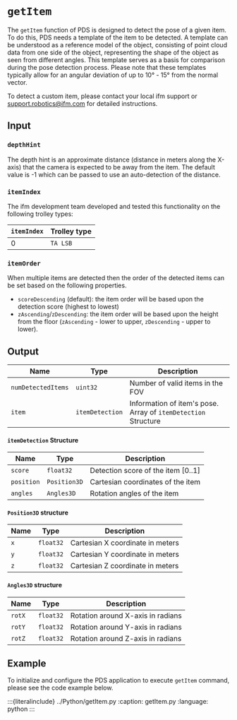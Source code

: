 
# `getItem`
The `getItem` function of PDS is designed to detect the pose of a given item. To do this, PDS needs a template of the item to be detected. A template can be understood as a reference model of the object, consisting of point cloud data from one side of the object, representing the shape of the object as seen from different angles. This template serves as a basis for comparison during the pose detection process.
Please note that these templates typically allow for an angular deviation of up to 10° - 15° from the normal vector.

To detect a custom item, please contact your local ifm support or support.robotics@ifm.com for detailed instructions.

## Input

### `depthHint`
The depth hint is an approximate distance (distance in meters along the X-axis) that the camera is expected to be away from the item. The default value is -1 which can be passed to use an auto-detection of the distance.

### `itemIndex`
The ifm development team developed and tested this functionality on the following trolley types:

| `itemIndex` | Trolley type |
| --------- | ------------ |
| 0         | `TA LSB`     |

<!-- | 1         | `TA SS`      |
| 2         | `Dolly BR`   | -->

### `itemOrder`
When multiple items are detected then the order of the detected items can be set based on the following properties.

- `scoreDescending` (default): the item order will be based upon the detection score (highest to lowest)
- `zAscending`/`zDescending`: the item order will be based upon the height from the floor (`zAscending` - lower to upper, `zDescending` - upper to lower).

## Output

| Name             | Type          | Description                      |
| ---------------- | ------------- | -------------------------------- |
| `numDetectedItems` | `uint32`        | Number of valid items in the FOV |
| `item`             | `itemDetection` | Information of item's pose. Array of `itemDetection` Structure |

#### `itemDetection` Structure
| Name     | Type       | Description                        |
| -------- | ---------- | ---------------------------------- |
| `score`    | `float32`  | Detection score of the item [0..1] |
| `position` | `Position3D` | Cartesian coordinates of the item  |
| `angles`   | `Angles3D`   | Rotation angles of the item        |

#### `Position3D` structure
| Name | Type      | Description                      |
| ---- | --------- | -------------------------------- |
| `x`    | `float32` | Cartesian X coordinate in meters |
| `y`    | `float32` | Cartesian Y coordinate in meters |
| `z`    | `float32` | Cartesian Z coordinate in meters |

#### `Angles3D` structure

| Name | Type      | Description                       |
| ---- | --------- | --------------------------------- |
| `rotX` | `float32` | Rotation around X-axis in radians |
| `rotY` | `float32` | Rotation around Y-axis in radians |
| `rotZ` | `float32` | Rotation around Z-axis in radians |

## Example

To initialize and configure the PDS application to execute `getItem` command, please see the code example below.

:::{literalinclude} ../Python/getItem.py
:caption: getItem.py
:language: python
:::
